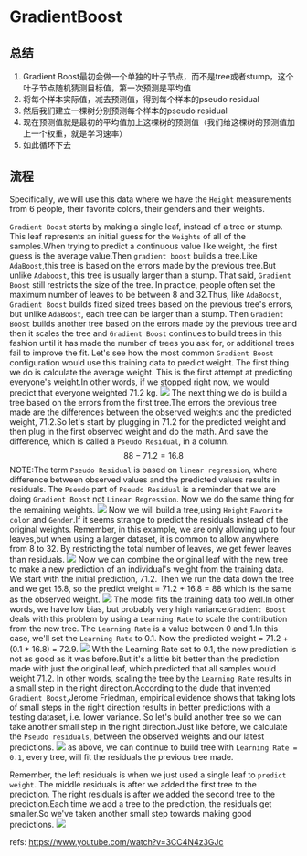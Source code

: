 # GradientBoost

## 总结
1. Gradient Boost最初会做一个单独的叶子节点，而不是tree或者stump，这个叶子节点随机猜测目标值，第一次预测是平均值
2. 将每个样本实际值，减去预测值，得到每个样本的pseudo residual
3. 然后我们建立一棵树分别预测每个样本的pseudo residual
4. 现在预测值就是最初的平均值加上这棵树的预测值（我们给这棵树的预测值加上一个权重，就是学习速率）
5. 如此循环下去



## 流程
Specifically, we will use this data where we have the `Height` measurements from 6 people, their favorite colors, their genders and their weights.

`Gradient Boost` starts by making a single leaf, instead of a tree or stump. This leaf represents an initial guess for the `Weights` of all of the samples.When trying to predict a continuous value like weight, the first guess is the average value.Then `gradient boost` builds a tree.Like `AdaBoost`,this tree is based on the errors made by the previous tree.But unlike `Adaboost`, this tree is usually larger than a stump. That said, `Gradient Boost` still restricts the size of the tree.
In practice, people often set the maximum number of leaves to be between 8 and 32.Thus, like `AdaBoost`, `Gradient Boost` builds fixed sized trees based on the previous tree's errors, but unlike `AdaBoost`, each tree can be larger than a stump.
Then `Gradient Boost` builds another tree based on the errors made by the previous tree and then it scales the tree and `Gradient Boost` continues to build trees in this fashion until it has made the number of trees you ask for, or additional trees fail to improve the fit.
Let's see how the most common `Gradient Boost` configuration would use this training data to predict weight.
The first thing we do is calculate the average weight. This is the first attempt at predicting everyone's weight.In other words, if we stopped right now, we would predict that everyone weighted 71.2 kg.
![](./alg_tree_GradientBoost/1.png)
The next thing we do is build a tree based on the errors from the first tree.The errors the previous tree made are the differences between the observed weights and the predicted weight, 71.2.So let's start by plugging in 71.2 for the predicted weight and then plug in the first observed weight and do the math. And save the difference, which is called a `Pseudo Residual`, in a column.
$$ 88-71.2=16.8  $$
NOTE:The term `Pseudo Residual` is based on `linear regression`, where difference between observed values and the predicted values results in residuals. The `Pseudo` part of `Pseudo Residual` is a reminder that we are doing `Gradient Boost` not `Linear Regression`.
Now we do the same thing for the remaining weights.
![](./alg_tree_GradientBoost/2.png)
Now we will build a tree,using `Height`,`Favorite color` and `Gender`.If it seems strange to predict the residuals instead of the original weights.
Remember, in this example, we are only allowing up to four leaves,but when using a larger dataset, it is common to allow anywhere from 8 to 32. By restricting the total number of leaves, we get fewer leaves than residuals.
![](./alg_tree_GradientBoost/3.gif)
Now we can combine the original leaf with the new tree to make a new prediction of an individual's weight from the training data. We start with the initial prediction, 71.2. Then we run the data down the tree and we get 16.8, so the predict weight = 71.2 + 16.8 = 88 which is the same as the observed weight.
![](./alg_tree_GradientBoost/4.gif)
The model fits the training data too well.In other words, we have low bias, but probably very high variance.`Gradient Boost` deals with this problem by using a `Learning Rate` to scale the contribution from the new tree. The `Learning Rate` is a value between 0 and 1.In this case, we'll set the `Learning Rate` to 0.1. Now the predicted weight = 71.2 + (0.1 * 16.8) = 72.9.
![](./alg_tree_GradientBoost/5.png)
With the Learning Rate set to 0.1, the new prediction is not as good as it was before.But it's a little bit better than the prediction made with just the original leaf, which predicted that all samples would weight 71.2.
In other words, scaling the tree by the `Learning Rate` results in a small step in the right direction.According to the dude that invented `Gradient Boost`,Jerome Friedman, empirical evidence shows that taking lots of small steps in the right direction results in better predictions with a testing dataset, i.e. lower variance.
So let's build another tree so we can take another small step in the right direction.Just like before, we calculate the `Pseudo residuals`, between the observed weights and our latest predictions.
![](./alg_tree_GradientBoost/6.gif)
as above, we can continue to build tree with `Learning Rate = 0.1`, every tree, will fit the residuals the previous tree made.

Remember, the left residuals is when we just used a single leaf to `predict weight`. The middle residuals is after we added the first tree to the prediction. The right residuals is after we added the second tree to the prediction.Each time we add a tree to the prediction, the residuals get smaller.So we've taken another small step towards making good predictions.
![](./alg_tree_GradientBoost/7.png)




















refs:
https://www.youtube.com/watch?v=3CC4N4z3GJc